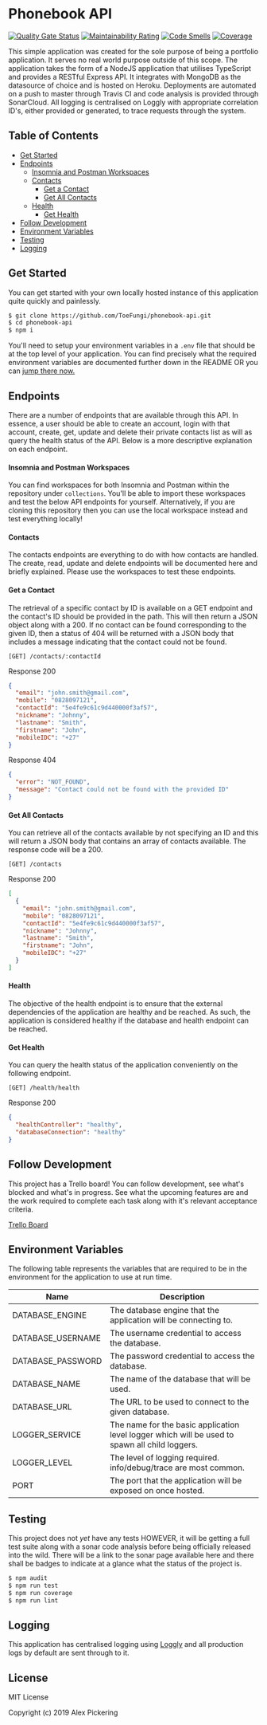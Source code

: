 # Phonebook API
[![Quality Gate Status](https://sonarcloud.io/api/project_badges/measure?project=phonebook-rest-api&metric=alert_status)](https://sonarcloud.io/dashboard?id=phonebook-rest-api)
[![Maintainability Rating](https://sonarcloud.io/api/project_badges/measure?project=phonebook-rest-api&metric=sqale_rating)](https://sonarcloud.io/dashboard?id=phonebook-rest-api)
[![Code Smells](https://sonarcloud.io/api/project_badges/measure?project=phonebook-rest-api&metric=code_smells)](https://sonarcloud.io/dashboard?id=phonebook-rest-api)
[![Coverage](https://sonarcloud.io/api/project_badges/measure?project=phonebook-rest-api&metric=coverage)](https://sonarcloud.io/dashboard?id=phonebook-rest-api)

This simple application was created for the sole purpose of being a portfolio application. It serves no real world
purpose outside of this scope. The application takes the form of a NodeJS application that utilises TypeScript and
provides a RESTful Express API. It integrates with MongoDB as the datasource of choice and is hosted on Heroku.
Deployments are automated on a push to master through Travis CI and code analysis is provided through SonarCloud. All
logging is centralised on Loggly with appropriate correlation ID's, either provided or generated, to trace requests 
through the system.

## Table of Contents
- [Get Started](#get-started)
- [Endpoints](#endpoints)
    - [Insomnia and Postman Workspaces](#insomnia-and-postman-workspaces)
    - [Contacts](#contacts)
        - [Get a Contact](#get-a-contact)
        - [Get All Contacts](#get-all-contacts)
    - [Health](#health)
        - [Get Health](#get-health)
- [Follow Development](#follow-development)
- [Environment Variables](#environment-variables)
- [Testing](#testing)
- [Logging](#logging)

## Get Started
You can get started with your own locally hosted instance of this application quite quickly and painlessly.
```bash
$ git clone https://github.com/ToeFungi/phonebook-api.git
$ cd phonebook-api
$ npm i
```
You'll need to setup your environment variables in a `.env` file that should be at the top level of your application.
You can find precisely what the required environment variables are documented further down in the README OR you can
[jump there now.](#environment-variables)

## Endpoints
There are a number of endpoints that are available through this API. In essence, a user should be able to create an
account, login with that account, create, get, update and delete their private contacts list as will as query the health
status of the API. Below is a more descriptive explanation on each endpoint.

#### Insomnia and Postman Workspaces
You can find workspaces for both Insomnia and Postman within the repository under `collections`. You'll be able to
import these workspaces and test the below API endpoints for yourself. Alternatively, if you are cloning this repository
then you can use the local workspace instead and test everything locally!

#### Contacts
The contacts endpoints are everything to do with how contacts are handled. The create, read, update and delete endpoints
will be documented here and briefly explained. Please use the workspaces to test these endpoints.

#### Get a Contact
The retrieval of a specific contact by ID is available on a GET endpoint and the contact's ID should be provided in the
path. This will then return a JSON object along with a 200. If no contact can be found corresponding to the given ID,
then a status of 404 will be returned with a JSON body that includes a message indicating that the contact could not be
found.

`[GET] /contacts/:contactId`

Response 200
```json
{
  "email": "john.smith@gmail.com",
  "mobile": "0828097121",
  "contactId": "5e4fe9c61c9d440000f3af57",
  "nickname": "Johnny",
  "lastname": "Smith",
  "firstname": "John",
  "mobileIDC": "+27"
}
```

Response 404
```json
{
  "error": "NOT_FOUND",
  "message": "Contact could not be found with the provided ID"
}
```

#### Get All Contacts
You can retrieve all of the contacts available by not specifying an ID and this will return a JSON body that contains
an array of contacts available. The response code will be a 200.

`[GET] /contacts`

Response 200
```json
[
  {
    "email": "john.smith@gmail.com",
    "mobile": "0828097121",
    "contactId": "5e4fe9c61c9d440000f3af57",
    "nickname": "Johnny",
    "lastname": "Smith",
    "firstname": "John",
    "mobileIDC": "+27"
  }
]
```

#### Health
The objective of the health endpoint is to ensure that the external dependencies of the application are healthy and be
reached. As such, the application is considered healthy if the database and health endpoint can be reached.

#### Get Health
You can query the health status of the application conveniently on the following endpoint.

`[GET] /health/health`

Response 200
```json
{
  "healthController": "healthy",
  "databaseConnection": "healthy"
}
```

## Follow Development
This project has a Trello board! You can follow development, see what's blocked and what's in progress. See what the
upcoming features are and the work required to complete each task along with it's relevant acceptance criteria.

[Trello Board](https://trello.com/b/TspFnVQw/phb-phonebook-api)

## Environment Variables
The following table represents the variables that are required to be in the environment for the application to use at
run time. 

| Name              | Description                                                                                    |
|-------------------|------------------------------------------------------------------------------------------------|
| DATABASE_ENGINE   | The database engine that the application will be connecting to.                                |
| DATABASE_USERNAME | The username credential to access the database.                                                |
| DATABASE_PASSWORD | The password credential to access the database.                                                |
| DATABASE_NAME     | The name of the database that will be used.                                                    |
| DATABASE_URL      | The URL to be used to connect to the given database.                                           |
| LOGGER_SERVICE    | The name for the basic application level logger which will be used to spawn all child loggers. |
| LOGGER_LEVEL      | The level of logging required. info/debug/trace are most common.                               |
| PORT              | The port that the application will be exposed on once hosted.                                  |

## Testing
This project does not _yet_ have any tests HOWEVER, it will be getting a full test suite along with a sonar code
analysis before being officially released into the wild. There will be a link to the sonar page available here and there
shall be badges to indicate at a glance what the status of the project is.

```bash
$ npm audit
$ npm run test
$ npm run coverage
$ npm run lint
```

## Logging
This application has centralised logging using [Loggly](http://loggly.com/) and all production logs by default are sent
through to it.

## License
MIT License

Copyright (c) 2019 Alex Pickering
